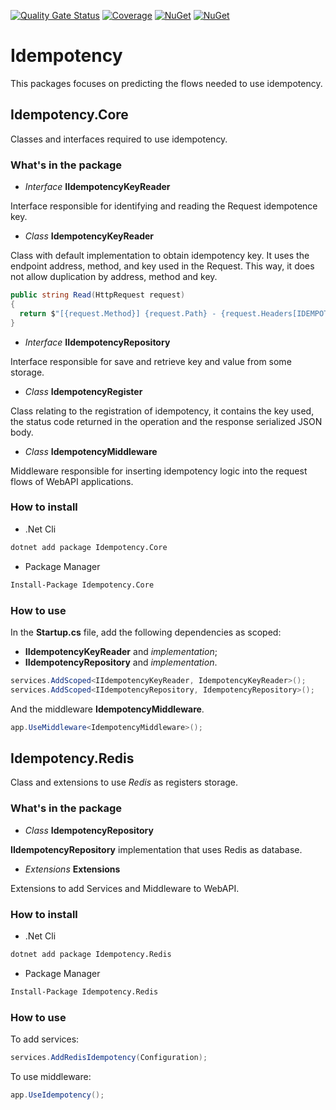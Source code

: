 [![Quality Gate Status](https://sonarcloud.io/api/project_badges/measure?project=tiagor87_idempotency&metric=alert_status)](https://sonarcloud.io/dashboard?id=tiagor87_idempotency)
[![Coverage](https://sonarcloud.io/api/project_badges/measure?project=tiagor87_idempotency&metric=coverage)](https://sonarcloud.io/dashboard?id=tiagor87_idempotency)
[![NuGet](https://buildstats.info/nuget/Idempotency.Core)](http://www.nuget.org/packages/Idempotency.Core)
[![NuGet](https://buildstats.info/nuget/Idempotency.Redis)](http://www.nuget.org/packages/Idempotency.Redis)

# Idempotency

This packages focuses on predicting the flows needed to use idempotency.

## Idempotency.Core

Classes and interfaces required to use idempotency.

### What's in the package

* *Interface* __IIdempotencyKeyReader__

Interface responsible for identifying and reading the Request idempotence key.

* *Class* __IdempotencyKeyReader__

Class with default implementation to obtain idempotency key. It uses the endpoint address, method, and key used in the Request. This way, it does not allow duplication by address, method and key.

```csharp
public string Read(HttpRequest request)
{
  return $"[{request.Method}] {request.Path} - {request.Headers[IDEMPOTENCY_KEY_NAME]}";
}
```
* *Interface* __IIdempotencyRepository__

Interface responsible for save and retrieve key and value from some storage.

* *Class* __IdempotencyRegister__

Class relating to the registration of idempotency, it contains the key used, the status code returned in the operation and the response serialized JSON body.

* *Class* __IdempotencyMiddleware__

Middleware responsible for inserting idempotency logic into the request flows of WebAPI applications.

### How to install

* .Net Cli

```cmd
dotnet add package Idempotency.Core
```

* Package Manager

```cmd
Install-Package Idempotency.Core
```

### How to use

In the __Startup.cs__ file, add the following dependencies as scoped:

* __IIdempotencyKeyReader__ and *implementation*;
* __IIdempotencyRepository__ and *implementation*.

```csharp
services.AddScoped<IIdempotencyKeyReader, IdempotencyKeyReader>();
services.AddScoped<IIdempotencyRepository, IdempotencyRepository>();
```
And the middleware __IdempotencyMiddleware__.

```csharp
app.UseMiddleware<IdempotencyMiddleware>();
```

## Idempotency.Redis

Class and extensions to use *Redis* as registers storage.

### What's in the package

* *Class* __IdempotencyRepository__

__IIdempotencyRepository__ implementation that uses Redis as database.

* *Extensions* __Extensions__

Extensions to add Services and Middleware to WebAPI.

### How to install

* .Net Cli

```cmd
dotnet add package Idempotency.Redis
```

* Package Manager

```cmd
Install-Package Idempotency.Redis
```

### How to use

To add services:
```csharp
services.AddRedisIdempotency(Configuration);
```

To use middleware:
```csharp
app.UseIdempotency();
```
